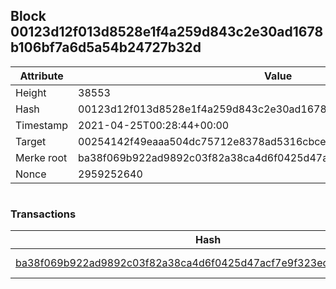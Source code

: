 ## Block 00123d12f013d8528e1f4a259d843c2e30ad1678b106bf7a6d5a54b24727b32d

Attribute | Value
--- | ---
Height | 38553
Hash | 00123d12f013d8528e1f4a259d843c2e30ad1678b106bf7a6d5a54b24727b32d
Timestamp | 2021-04-25T00:28:44+00:00
Target | 00254142f49eaaa504dc75712e8378ad5316cbcead634704b3734b6271167cc4
Merke root | ba38f069b922ad9892c03f82a38ca4d6f0425d47acf7e9f323eca5156d7e9fc1
Nonce | 2959252640

```

```

### Transactions

Hash | Amount
--- | ---
[ba38f069b922ad9892c03f82a38ca4d6f0425d47acf7e9f323eca5156d7e9fc1](ba38f069b922ad9892c03f82a38ca4d6f0425d47acf7e9f323eca5156d7e9fc1.md) | 10.00000000 SKEPTI 

